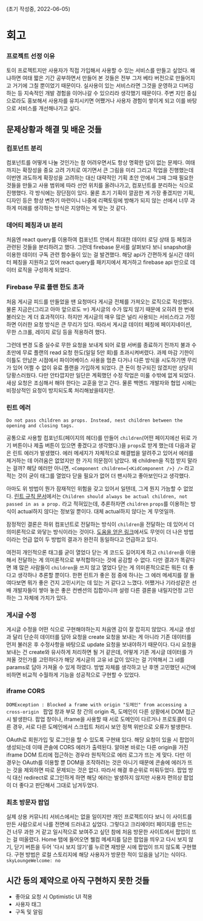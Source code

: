 (초기 작성중, 2022-06-05)

# 회고

### 프로젝트 선정 이유

토이 프로젝트지만 사용자가 직접 가입해서 사용할 수 있는 서비스를 만들고 싶었다. 왜냐하면 여태 짧은 기간 공부하면서 만들어 본 것들은 전부 그저 베타 버전으로 만들어지고 거기에 그칠 뿐이었기 때문이다. 실사용이 있는 서비스라면 그것을 운영하고 디버깅하는 등 지속적인 개발 경험을 이어나갈 수 있으리라 생각했기 때문이다. 주변 지인 중심으로라도 홍보해서 사용자를 유치시키면 어쨌거나 사용자 경험이 쌓이게 되고 이를 바탕으로 서비스를 개선해나가고 싶다.

## 문제상황과 해결 및 배운 것들

### 컴포넌트 분리

컴포넌트를 어떻게 나눌 것인가는 참 어려우면서도 항상 명확한 답이 없는 문제다. 여태까지는 확장성을 중요 고려 가치로 여기면서 큰 그림을 미리 그리고 작업을 진행했는데 이번엔 과도하게 확장성을 고려하는 대신 대략적인 기획 초안 안에서 그때 그때 필요한 것들을 만들고 사용 범위에 따라 선언 위치를 올려나가고, 컴포넌트를 분리하는 식으로 진행했다. 각 방식에는 장단점이 있다. 물론 초기 기획이 깔끔한 게 가장 좋겠지만 기획, 디자인 등은 항상 변하기 마련이니 나중에 리팩토링에 방해가 되지 않는 선에서 너무 과하게 미래를 생각하는 방식은 지양하는 게 맞는 것 같다.

### 데어티 페칭과 UI 분리

처음엔 react query를 이용하여 컴포넌트 안에서 최대한 데이터 로딩 상태 등 페칭과 관련된 것들을 분리하려고 했다. 그런데 firebase 문서를 살펴보다 보니 snapshot을 이용한 데이터 구독 관련 함수들이 있는 걸 발견했다. 해당 api가 간편하게 실시간 데이터 페칭을 지원하고 있어 react query를 패키지에서 제거하고 firebase api 만으로 데이터 로직을 구성하게 되었다.

### Firebase 무료 플랜 한도 초과

처음 게시글 피드를 만들었을 땐 요청마다 게시글 전체를 가져오는 로직으로 작성했다. 물론 지금은(그리고 아마 앞으로도 ㅠ) 게시글의 수가 많지 않기 때문에 오히려 한 번에 불러오는 게 더 효과적이다. 하지만 게시글의 매우 많은 널리 사용되는 서비스라고 가정하면 이러한 요청 방식은 큰 무리가 있다. 따라서 게시글 데이터 페칭에 페이지네이션, 무한 스크롤, 레이지 로딩 등을 적용하려 했다. 

그런데 변경 도중 실수로 무한 요청을 보내게 되어 로컬 서버를 종료하기 전까지 불과 수 초만에 무료 플랜의 read 요청 한도(일일 5만 회)를 초과시켜버렸다. 과제 마감 기한이 이틀도 안남은 시점에서 파이어베이스 사용을 멈춘 다거나 다른 방식을 시도하기엔 무리가 있어 어쩔 수 없이 유료 플랜을 가입하게 되었다. 큰 돈이 청구되진 않겠지만 상당히 당황스러웠다. 다만 안타깝지만 일단은 계획했던 수정 작업은 미룰 수밖에 없게 되었다. 새삼 요청은 조심해서 해야 한다는 교훈을 얻고 간다. 물론 백엔드 개발자와 협업 시에는 비정상적인 요청이 방지되도록 처리해놨을테지만.

### 린트 에러

`Do not pass children as props. Instead, nest children between the opening and closing tags.`

공통으로 사용할 컴포넌트(페이지의 헤더)를 만들어 `children`(어떤 페이지에선 뒤로 가기 버튼이나 제출 버튼이 있으면 좋겠다고 생각했다.)을 `props`로 받게 했는데 다음과 같은 린트 에러가 발생했다. 에러 메세지가 자체적으로 해결법을 알려주고 있어서 에러를 제거하는 데 어려움은 없었지만 한 가지 의문점이 남았다. 왜 children을 직접 받지 말라는 걸까?  해당 에러만 아니면,
`<Component children={<KidComponent />} />` 라고 적는 것이 굳이 태그를 열었다 닫을 필요가 없어 더 팬시하고 좋아보인다고 생각했다.

아마도 위 방법이 뭔가 잠재적인 위험을 갖고 있어서 일텐데, 그게 뭔지 가늠할 수 없었다. [린트 규칙 문서](https://github.com/jsx-eslint/eslint-plugin-react/blob/master/docs/rules/no-children-prop.md)에서는 `Children should always be actual children, not passed in as a prop.`  라고 적혀있는데, 추론하자면 `children` `props`를 이용하는 방식이 actual하지 않다는 정보일 뿐이다. 대체 actual하지 않다는 게 무엇일까.

잠정적인 결론은 하위 컴포넌트로 전달하는 방식이 `children`을 전달하는 데 있어서 더 의미론적으로 와닿는 방식이라는 것이다. [도움을 얻은 링크]( https://www.netlify.com/blog/2020/12/17/react-children-the-misunderstood-prop/)에서도 무엇이 더 나은 방법이라는 언급 없이 두 방법의 결과가 완전히 동일하다고 언급하고 있다.

여전히 개인적으론 태그를 굳이 열었다 닫는 게 코드도 길어지게 하고 `children`을 이용해서 전달하는 게 의미론적으로 부적합하다는 것에 공감할 수 없다. 다만 결과가 똑같다면 꽤 많은 사람들이 `children`을 쓰지 않고 열었다 닫는 게 의미론적으로든 뭐든 더 좋다고 생각하나 추론할 뿐이다. 한편 린트가 좋은 점 중에 하나는 그 에러 메세지를 잘 들여다보면 뭐가 좋은 건지 고민시키는 데 있는 거 같다고 느꼈다. 어쨌거나 기라성같은 선배 개발자들이 쌓아 놓은 좋은 컨벤션의 집합이니까 설령 다른 결론을 내릴지언정 고민하는 그 자체에 가치가 있다.

### 게시글 수정

게시글 수정을 어떤 식으로 구현해야하는지 처음엔 감이 잘 잡히지 않았다. 게시글 생성과 달리 단순히 데이터를 담아 요청을 create 요청을 보내는 게 아니라 기존 데이터를 먼저 불러온 후 수정사항을 바탕으로 update 요청을 보내야하기 때문이다. 다시 요청을 보내는 건 create와 유사하게 처리하면 될 거 같은데, 어떻게 기존 게시글 데이터를 가져올 것인가를 고민하다가 해당 게시글의 고유 id 값이 있다는 걸 기억해서 그 id를 params로 담아 가져올 수 있게 하였다. 방법 자체를 생각하고 난 후엔 고민했던 시간에 비하면 비교적 수월하게 기능을 성공적으로 구현할 수 있었다.

### iframe CORS

`DOMException : Blocked a frame with origin "도메인" from accessing a cross-origin `
팝업 창과 부모 창 간의 origin 즉, 도메인이 다른 상황에서 DOM 접근시 발생한다. 팝업 창이나, iframe을 사용할 때 서로 도메인이 다르거나 프로토콜이 다른 경우, 서로 다른 도메인에서 스크립트 처리시 보안 정책 위반으로 오류가 발생한다.

OAuth로 회원가입 및 로그인을 할 수 있도록 구현돼 있다. 해당 요청이 있을 시 팝업이 생성되는데 이때 콘솔에 CORS 에러가 출력된다.
알아본 바로는 다른 origin을 가진 iframe DOM 트리에 접근하는 경우라 원칙적으로 에러 로그가 뜨는 게 맞다. 다만 이 경우는 OAuth를 이용할 뿐 DOM을 조작하려는 것은 아니기 때문에 콘솔에 에러가 뜨는 것을 제외하면 따로 문제되는 것은 없다. 따라서 해결 후순위로 미뤄두었다. 팝업 방식 대신 redirect로 로그인하게 하면 해당 에러는 발생하지 않지만 사용자 편의상 팝업이 더 좋다고 판단해서 그대로 남겨두었다.

### 최초 방문자 팝업

실제 상용 커뮤니티 서비스에서는 없을 일이지만 개인 프로젝트이다 보니 이 사이트를 만든 사람으로서 나를 전면에 드러내고 싶었다. 그렇다고 크리에이터 페이지를 만드는 건 너무 과한 거 같고 일시적으로 보여주고 싶던 참에 처음 방문한 사이트에서 팝업이 뜨는 걸 떠올렸다. Home 탭에 들어오면 웰컴 메세지를 담은 팝업을 띄우고 다시 보지 않기, 닫기 버튼을 두어 '다시 보지 않기'를 누르면 재방문 시에 팝업이 뜨지 않도록 구현했다. 구현 방법은 로컬 스토리지에 해당 사용자가 방문한 적이 있음을 남기는 식이다. `skyLoungeWelcome: no`


## 시간 등의 제약으로 아직 구현하지 못한 것들

- 좋아요 요청 시 Optimistic UI 적용
- 사용자 태그
- 구독 및 알림
